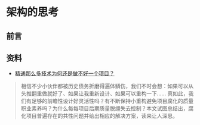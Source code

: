 # 架构的思考

## 前言


## 资料

- [精通那么多技术为何还是做不好一个项目？](https://zhuanlan.zhihu.com/p/108341436)
> 相信不少小伙伴都被历史债务折磨得遍体鳞伤，我们不时会想：如果可以从头推翻重做就好了、如果让我重新设计、如果可以重构一下…… 真如此，我们有足够的前瞻性设计好灵活性吗？有不断保持小重构避免项目腐化的质量职业素养吗？为什么每每项目后期质量脱缰失去控制？本文试图总结出，腐化项目普遍存在的共性问题并给出相应的解决方案，读来让人深思。
